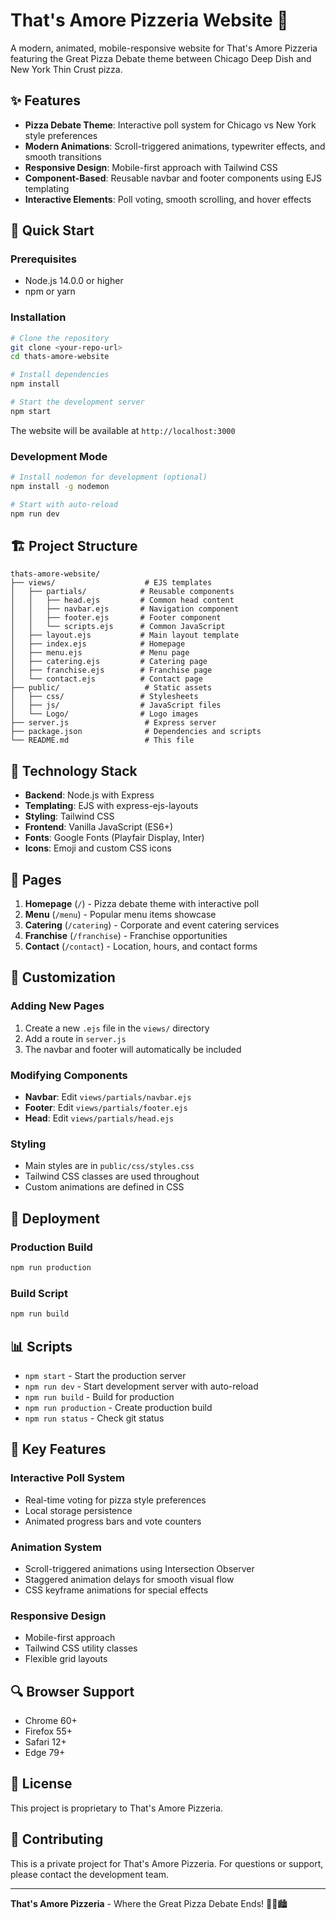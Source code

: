# That's Amore Pizzeria Website 🍕

A modern, animated, mobile-responsive website for That's Amore Pizzeria featuring the Great Pizza Debate theme between Chicago Deep Dish and New York Thin Crust pizza.

## ✨ Features

- **Pizza Debate Theme**: Interactive poll system for Chicago vs New York style preferences
- **Modern Animations**: Scroll-triggered animations, typewriter effects, and smooth transitions
- **Responsive Design**: Mobile-first approach with Tailwind CSS
- **Component-Based**: Reusable navbar and footer components using EJS templating
- **Interactive Elements**: Poll voting, smooth scrolling, and hover effects

## 🚀 Quick Start

### Prerequisites
- Node.js 14.0.0 or higher
- npm or yarn

### Installation
```bash
# Clone the repository
git clone <your-repo-url>
cd thats-amore-website

# Install dependencies
npm install

# Start the development server
npm start
```

The website will be available at `http://localhost:3000`

### Development Mode
```bash
# Install nodemon for development (optional)
npm install -g nodemon

# Start with auto-reload
npm run dev
```

## 🏗️ Project Structure

```
thats-amore-website/
├── views/                    # EJS templates
│   ├── partials/            # Reusable components
│   │   ├── head.ejs         # Common head content
│   │   ├── navbar.ejs       # Navigation component
│   │   ├── footer.ejs       # Footer component
│   │   └── scripts.ejs      # Common JavaScript
│   ├── layout.ejs           # Main layout template
│   ├── index.ejs            # Homepage
│   ├── menu.ejs             # Menu page
│   ├── catering.ejs         # Catering page
│   ├── franchise.ejs        # Franchise page
│   └── contact.ejs          # Contact page
├── public/                   # Static assets
│   ├── css/                 # Stylesheets
│   ├── js/                  # JavaScript files
│   └── Logo/                # Logo images
├── server.js                 # Express server
├── package.json              # Dependencies and scripts
└── README.md                 # This file
```

## 🎨 Technology Stack

- **Backend**: Node.js with Express
- **Templating**: EJS with express-ejs-layouts
- **Styling**: Tailwind CSS
- **Frontend**: Vanilla JavaScript (ES6+)
- **Fonts**: Google Fonts (Playfair Display, Inter)
- **Icons**: Emoji and custom CSS icons

## 📱 Pages

1. **Homepage** (`/`) - Pizza debate theme with interactive poll
2. **Menu** (`/menu`) - Popular menu items showcase
3. **Catering** (`/catering`) - Corporate and event catering services
4. **Franchise** (`/franchise`) - Franchise opportunities
5. **Contact** (`/contact`) - Location, hours, and contact forms

## 🔧 Customization

### Adding New Pages
1. Create a new `.ejs` file in the `views/` directory
2. Add a route in `server.js`
3. The navbar and footer will automatically be included

### Modifying Components
- **Navbar**: Edit `views/partials/navbar.ejs`
- **Footer**: Edit `views/partials/footer.ejs`
- **Head**: Edit `views/partials/head.ejs`

### Styling
- Main styles are in `public/css/styles.css`
- Tailwind CSS classes are used throughout
- Custom animations are defined in CSS

## 🚀 Deployment

### Production Build
```bash
npm run production
```

### Build Script
```bash
npm run build
```

## 📊 Scripts

- `npm start` - Start the production server
- `npm run dev` - Start development server with auto-reload
- `npm run build` - Build for production
- `npm run production` - Create production build
- `npm run status` - Check git status

## 🎯 Key Features

### Interactive Poll System
- Real-time voting for pizza style preferences
- Local storage persistence
- Animated progress bars and vote counters

### Animation System
- Scroll-triggered animations using Intersection Observer
- Staggered animation delays for smooth visual flow
- CSS keyframe animations for special effects

### Responsive Design
- Mobile-first approach
- Tailwind CSS utility classes
- Flexible grid layouts

## 🔍 Browser Support

- Chrome 60+
- Firefox 55+
- Safari 12+
- Edge 79+

## 📄 License

This project is proprietary to That's Amore Pizzeria.

## 🤝 Contributing

This is a private project for That's Amore Pizzeria. For questions or support, please contact the development team.

---

**That's Amore Pizzeria** - Where the Great Pizza Debate Ends! 🍕🗽🏙️
